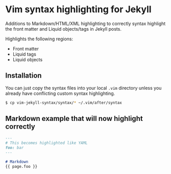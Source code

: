 # Vim syntax highlighting for Jekyll

Additions to Markdown/HTML/XML highlighting to correctly syntax highlight the front matter and Liquid objects/tags in Jekyll posts.

Highlights the following regions:

* Front matter
* Liquid tags
* Liquid objects

## Installation
You can just copy the syntax files into your local `.vim` directory unless you already have conflicting custom syntax highlighting.

```bash
$ cp vim-jekyll-syntax/syntax/* ~/.vim/after/syntax
```

## Markdown example that will now highlight correctly

```markdown
---
# This becomes highlighted like YAML
foo: bar
---

# Markdown
{{ page.foo }}
```

